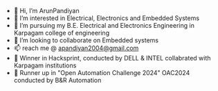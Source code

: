 - 👋 Hi, I’m ArunPandiyan
- 👀 I’m interested in Electrical, Electronics and Embedded Systems
- 🌱 I’m pursuing my B.E. Electrical and Electronics Engineering in Karpagam college of engineering
- 💞️ I’m looking to collaborate on Embedded systems
- 📫 reach me @ apandiyan2004@gmail.com
- 🥇 Winner in Hacksprint, conducted by DELL & INTEL collabrated with Karpagam institutions
- 🥈 Runner up in "Open Automation Challenge 2024" OAC2024 conducted by B&R Automation

